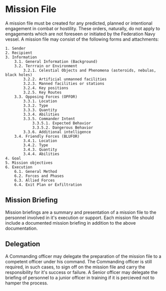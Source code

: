 ﻿---
status : 2
securityClass : 0
name : Mission File
---

# Mission File

A mission file must be created for any predicted, planned or intentional engagement in combat or hostility. These orders, naturally, do not apply to engagements which are not foreseen or initiated by the Federation Navy vessel.
A mission file may consist of the following forms and attachments:

	1. Sender
	2. Recipient
	3. Information
		3.1. General Information (Background)
		3.2. Terrrain or Environment
			3.2.1. Celestial Objects and Phenomena (asteroids, nebulas, black holes)
			3.2.2. Artificial unmanned facilities
			3.2.3. Manned facilities or stations
			3.2.4. Key positions
			3.2.5. Key Routes
		3.3. Opposing Forces (OPFOR)
			3.3.1. Location
			3.3.2. Type
			3.3.3. Quantity
			3.3.4. Abilities
			3.3.5. Commander Intent
				3.3.5.1. Expected Behavior
				3.3.5.2. Dangerous Behavior
			3.3.6. Additional intelligence
		3.4. Friendly Forces (BLUFOR)
			3.4.1. Location
			3.4.2. Type
			3.4.3. Quantity
			3.4.4. Abilities
	4. Goal
	5. Mission objectives
	6. Execution
		6.1. General Method
		6.2. Forces and Phases
		6.3. Allied Forces
		6.4. Exit Plan or Exfiltration


## Mission Briefing

Mission briefings are a summary and presentation of a mission file to the personnel involved in it's execution or support. Each mission file should include a documented mission briefing in addition to the above documentation.


## Delegation

A Commanding officer may delegate the preparation of the mission file to a competent officer under his command. The Commanding officer is still required, in such cases, to sign off on the mission file and carry the responsibility for it's success or failure.
A Senior officer may delegate the briefing of personnel to a junior officer in training if it is percieved not to hamper the process.